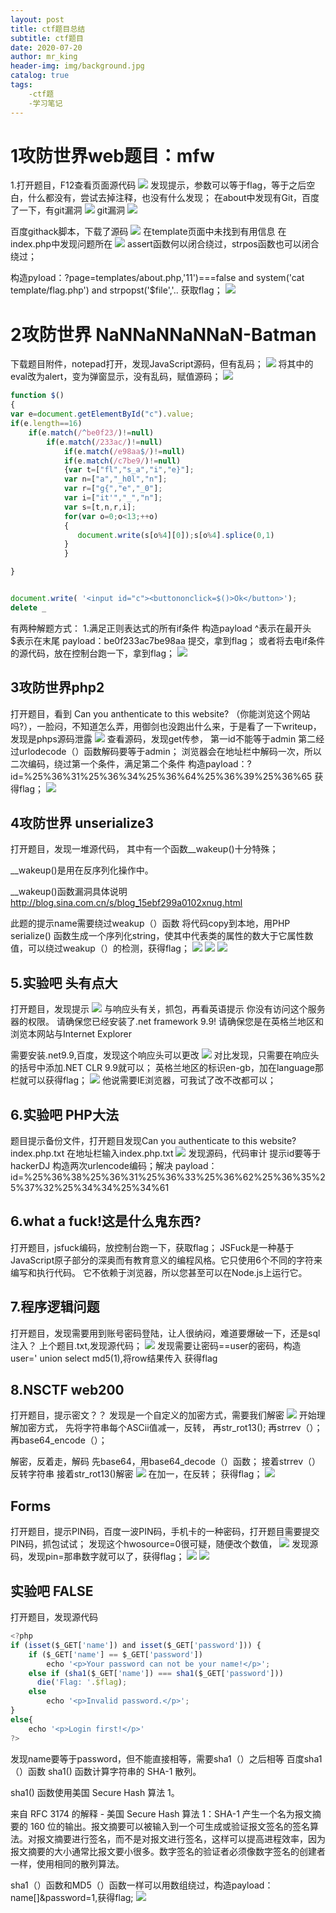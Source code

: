 ```yaml
---
layout: post
title: ctf题目总结
subtitle: ctf题目
date: 2020-07-20
author: mr_king
header-img: img/background.jpg
catalog: true
tags: 
    -ctf题
    -学习笔记
---
```


# 1攻防世界web题目：mfw
1.打开题目，F12查看页面源代码
![](https://raw.githubusercontent.com/MrKing00/imagine/master/img20190724202106.png)
发现提示，参数可以等于flag，等于之后空白，什么都没有，尝试去掉注释，也没有什么发现；
在about中发现有Git，百度了一下，有git漏洞
![](https://raw.githubusercontent.com/MrKing00/imagine/master/img20190724202320.png)
git漏洞
![](https://raw.githubusercontent.com/MrKing00/imagine/master/img20190724202434.png)

百度githack脚本，下载了源码
![](https://raw.githubusercontent.com/MrKing00/imagine/master/img20190724202554.png)
在template页面中未找到有用信息
在index.php中发现问题所在
![](https://raw.githubusercontent.com/MrKing00/imagine/master/img20190724202850.png)
assert函数何以闭合绕过，strpos函数也可以闭合绕过；


构造pyload：?page=templates/about.php,'11')===false and system('cat template/flag.php') and strpopst('$file','..
获取flag；
![](https://raw.githubusercontent.com/MrKing00/imagine/master/img20190725115818.png)


# 2攻防世界 NaNNaNNaNNaN-Batman
下载题目附件，notepad打开，发现JavaScript源码，但有乱码；
![](https://raw.githubusercontent.com/MrKing00/imagine/master/img20190725143039.png)
将其中的eval改为alert，变为弹窗显示，没有乱码，赋值源码；
![](https://raw.githubusercontent.com/MrKing00/imagine/master/img20190725143212.png)
```javascript
function $()
{
var e=document.getElementById("c").value;
if(e.length==16)
	if(e.match(/^be0f23/)!=null)
        if(e.match(/233ac/)!=null)
			if(e.match(/e98aa$/)!=null)
            if(e.match(/c7be9/)!=null)
            {var t=["fl","s_a","i","e}"];
            var n=["a","_h0l","n"];
            var r=["g{","e","_0"];
            var i=["it'","_","n"];
            var s=[t,n,r,i];
            for(var o=0;o<13;++o)
            {
	           document.write(s[o%4][0]);s[o%4].splice(0,1)
            }
            }

}


document.write( '<input id="c"><buttononclick=$()>Ok</button>');
delete _
```
有两种解题方式：
1.满足正则表达式的所有if条件
构造payload   ^表示在最开头  $表示在末尾
payload：be0f233ac7be98aa
提交，拿到flag；
或者将去电if条件的源代码，放在控制台跑一下，拿到flag；
![](https://raw.githubusercontent.com/MrKing00/imagine/master/img20190725143946.png)

## 3攻防世界php2
打开题目，看到 Can you anthenticate to this website? （你能浏览这个网站吗?），一脸闷，不知道怎么弄，用御剑也没跑出什么来，于是看了一下writeup，发现是phps源码泄露
![](https://raw.githubusercontent.com/MrKing00/imagine/master/img20190726154547.png)
查看源码，发现get传参，
第一id不能等于admin
第二经过urlodecode（）函数解码要等于admin；
浏览器会在地址栏中解码一次，所以二次编码，绕过第一个条件，满足第二个条件
构造payload：?id=%25%36%31%25%36%34%25%36%64%25%36%39%25%36%65
获得flag；
![](https://raw.githubusercontent.com/MrKing00/imagine/master/img20190726154943.png)

## 4攻防世界 unserialize3

打开题目，发现一堆源代码，
其中有一个函数__wakeup()十分特殊；

__wakeup()是用在反序列化操作中。

__wakeup()函数漏洞具体说明
http://blog.sina.com.cn/s/blog_15ebf299a0102xnug.html

此题的提示name需要绕过weakup（）函数
将代码copy到本地，用PHP serialize() 函数生成一个序列化string，使其中代表类的属性的数大于它属性数值，可以绕过weakup（）的检测，获得flag；
![](https://raw.githubusercontent.com/MrKing00/imagine/master/img20190726191753.png)
![](https://raw.githubusercontent.com/MrKing00/imagine/master/img20190726191800.png)
![](https://raw.githubusercontent.com/MrKing00/imagine/master/img20190726191814.png)




## 5.实验吧 头有点大
打开题目，发现提示
![](https://raw.githubusercontent.com/MrKing00/imagine/master/img20190727164158.png)
与响应头有关，抓包，再看英语提示
你没有访问这个服务器的权限。
请确保您已经安装了.net framework 9.9!
请确保您是在英格兰地区和浏览本网站与Internet Explorer

需要安装.net9.9,百度，发现这个响应头可以更改
![](https://raw.githubusercontent.com/MrKing00/imagine/master/img20190727164612.png)
对比发现，只需要在响应头的括号中添加.NET CLR 9.9就可以；
英格兰地区的标识en-gb，加在language那栏就可以获得flag；
![](https://raw.githubusercontent.com/MrKing00/imagine/master/img20190727165027.png)
他说需要IE浏览器，可我试了改不改都可以；



## 6.实验吧 PHP大法
题目提示备份文件，打开题目发现Can you authenticate to this website? index.php.txt
在地址栏输入index.php.txt
![](https://raw.githubusercontent.com/MrKing00/imagine/master/img20190727170727.png)
发现源码，代码审计
提示id要等于hackerDJ
构造两次urlencode编码；解决
payload：id=%25%36%38%25%36%31%25%36%33%25%36%62%25%36%35%25%37%32%25%34%34%25%34%61



## 6.what a fuck!这是什么鬼东西?
打开题目，jsfuck编码，放控制台跑一下，获取flag；
JSFuck是一种基于JavaScript原子部分的深奥而有教育意义的编程风格。它只使用6个不同的字符来编写和执行代码。
它不依赖于浏览器，所以您甚至可以在Node.js上运行它。



## 7.程序逻辑问题

打开题目，发现需要用到账号密码登陆，让人很纳闷，难道要爆破一下，还是sql注入？
上个题目.txt,发现源代码；
![](https://raw.githubusercontent.com/MrKing00/imagine/master/img20190727195929.png)
发现需要让密码==user的密码，构造 user=' union select md5(1),将row结果传入
获得flag




## 8.NSCTF web200
打开题目，提示密文？？
发现是一个自定义的加密方式，需要我们解密
![](https://raw.githubusercontent.com/MrKing00/imagine/master/img20190727204603.png)
开始理解加密方式，
先将字符串每个ASCii值减一，反转，
再str_rot13();
再strrev（）；
再base64_encode（）；

解密，反着走，解码
先base64，用base64_decode（）函数；
接着strrev（）反转字符串
接着str_rot13()解密
![](https://raw.githubusercontent.com/MrKing00/imagine/master/img20190727205045.png)
在加一，在反转；
获得flag；
![](https://raw.githubusercontent.com/MrKing00/imagine/master/img20190727204202.png)




## Forms
打开题目，提示PIN码，百度一波PIN码，手机卡的一种密码，打开题目需要提交PIN码，抓包试试；
发现这个hwosource=0很可疑，随便改个数值，
![](https://raw.githubusercontent.com/MrKing00/imagine/master/img20190727212633.png)
发现源码，发现pin=那串数字就可以了，获得flag；
![](https://raw.githubusercontent.com/MrKing00/imagine/master/img20190727212633.png)
![](https://raw.githubusercontent.com/MrKing00/imagine/master/img20190727212209.png)





## 实验吧 FALSE
打开题目，发现源代码
```javascript
<?php
if (isset($_GET['name']) and isset($_GET['password'])) {
    if ($_GET['name'] == $_GET['password'])
        echo '<p>Your password can not be your name!</p>';
    else if (sha1($_GET['name']) === sha1($_GET['password']))
      die('Flag: '.$flag);
    else
        echo '<p>Invalid password.</p>';
}
else{
	echo '<p>Login first!</p>'
?>

```


发现name要等于password，但不能直接相等，需要sha1（）之后相等
百度sha1（）函数
sha1() 函数计算字符串的 SHA-1 散列。

sha1() 函数使用美国 Secure Hash 算法 1。

来自 RFC 3174 的解释 - 美国 Secure Hash 算法 1：SHA-1 产生一个名为报文摘要的 160 位的输出。报文摘要可以被输入到一个可生成或验证报文签名的签名算法。对报文摘要进行签名，而不是对报文进行签名，这样可以提高进程效率，因为报文摘要的大小通常比报文要小很多。数字签名的验证者必须像数字签名的创建者一样，使用相同的散列算法。

sha1（）函数和MD5（）函数一样可以用数组绕过，构造payload：name[]&password=1,获得flag;
![](https://raw.githubusercontent.com/MrKing00/imagine/master/img20190728133015.png)

